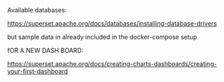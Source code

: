 

Available databases:

https://superset.apache.org/docs/databases/installing-database-drivers

but sample data in already included in the docker-compose setup

fOR A NEW DASH BOARD:

https://superset.apache.org/docs/creating-charts-dashboards/creating-your-first-dashboard